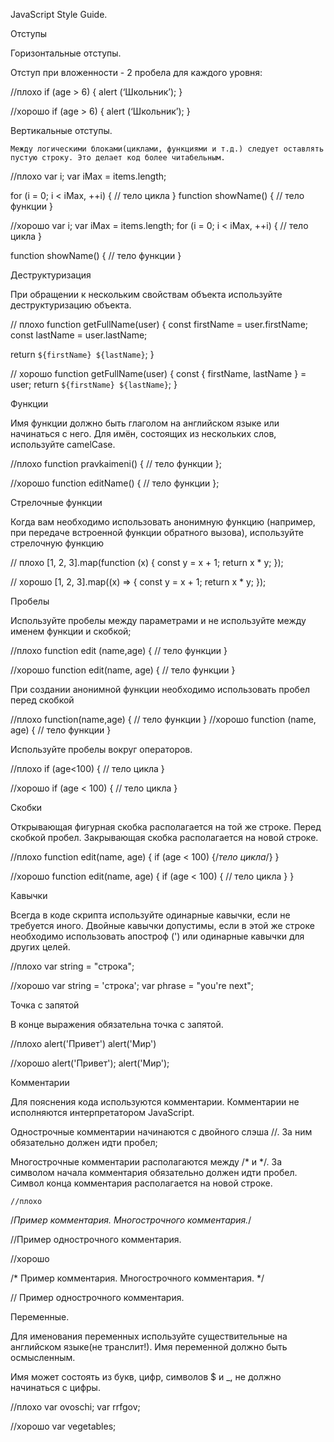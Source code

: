 JavaScript Style Guide.


Отступы

Горизонтальные отступы.

Отступ при вложенности - 2 пробела для каждого уровня:


//плохо
if (age > 6) {
alert (‘Школьник’);
}

//хорошо
if (age > 6) {
  alert (‘Школьник’);
}


Вертикальные отступы.

    Между логическими блоками(циклами, функциями и т.д.) следует оставлять пустую строку. Это делает код более читабельным.


//плохо
var i;
var iMax = items.length;

for (i = 0; i < iMax, ++i) {
 // тело цикла
}
function showName() {
 // тело функции
}

//хорошо
var i;
var iMax = items.length;
for (i = 0; i < iMax, ++i) {
 // тело цикла
}

function showName() {
 // тело функции
}



Деструктуризация

При обращении к нескольким свойствам объекта используйте деструктуризацию объекта.

// плохо
function getFullName(user) {
  const firstName = user.firstName;
  const lastName = user.lastName;

  return `${firstName} ${lastName}`;
}

// хорошо
function getFullName(user) {
  const { firstName, lastName } = user;
  return `${firstName} ${lastName}`;
}



Функции

Имя функции должно быть глаголом на английском языке или начинаться с него. Для имён, состоящих из нескольких слов, используйте camelCase.

//плохо
function pravkaimeni() {
 // тело функции
};

//хорошо
function editName() {
 // тело функции
};



Стрелочные функции

Когда вам необходимо использовать анонимную функцию (например, при передаче встроенной функции обратного вызова), используйте стрелочную функцию

// плохо
[1, 2, 3].map(function (x) {
  const y = x + 1;
  return x * y;
});

// хорошо
[1, 2, 3].map((x) => {
  const y = x + 1;
  return x * y;
});



Пробелы

Используйте пробелы между параметрами и не используйте между именем функции и скобкой;

//плохо
 function edit (name,age) {
 // тело функции
}


//хорошо
 function edit(name, age) {
 // тело функции
}


При создании анонимной функции необходимо использовать пробел перед скобкой

//плохо
 function(name,age) {
 // тело функции
}
//хорошо
 function (name, age) {
 // тело функции
}


Используйте пробелы вокруг операторов.

//плохо
 if (age<100) {
 // тело цикла
}

//хорошо
 if (age < 100) {
 // тело цикла
}



Скобки

Открывающая фигурная скобка располагается на той же строке. Перед скобкой пробел. Закрывающая скобка располагается на новой строке.

//плохо
function edit(name, age)
{
 if (age < 100) {/*тело цикла*/}
}

//хорошо
function edit(name, age) {
 if (age < 100) {
 // тело цикла
 }
}



Кавычки

Всегда в коде скрипта используйте одинарные кавычки, если не требуется иного. Двойные кавычки допустимы, если в этой же строке необходимо использовать апостроф (') или одинарные кавычки для других целей.

//плохо
var string = "строка";

//хорошо
var string = 'строка';
var phrase = "you're next";



Точка с запятой

В конце выражения обязательна точка с запятой.

//плохо
alert('Привет')
alert('Мир')

//хорошо
alert('Привет');
alert('Мир');



Комментарии

Для пояснения кода используются комментарии. Комментарии не исполняются интерпретатором JavaScript.

Однострочные комментарии начинаются с двойного слэша //. За ним обязательно должен идти пробел;

Многострочные комментарии располагаются между /* и */. За символом начала комментария обязательно должен идти пробел. Символ конца комментария располагается на новой строке.

    //плохо
/*Пример комментария.
Многострочного комментария.*/

//Пример однострочного комментария.

//хорошо

/* Пример комментария.
Многострочного комментария.
*/

// Пример однострочного комментария.



Переменные.

Для именования переменных используйте существительные на английском языке(не транслит!). Имя переменной должно быть осмысленным.

Имя может состоять из букв, цифр, символов $ и _, не должно начинаться с цифры.

//плохо
var ovoschi;
var rrfgov;

//хорошо
var vegetables;

